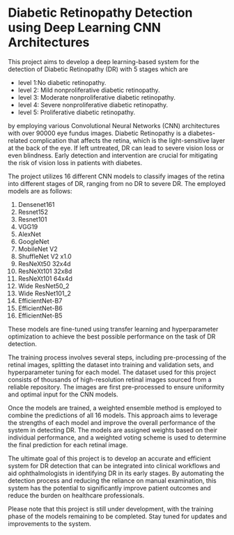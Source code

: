 

# Diabetic Retinopathy Detection using Deep Learning CNN Architectures

This project aims to develop a deep learning-based system for the detection of Diabetic Retinopathy (DR) with 5 stages which are

*  level 1:No diabetic retinopathy.
*  level 2: Mild nonproliferative diabetic retinopathy.
*  level 3: Moderate nonproliferative diabetic retinopathy. 
*  level 4: Severe nonproliferative diabetic retinopathy. 
*  level 5: Proliferative diabetic retinopathy.


by employing various Convolutional Neural Networks (CNN) architectures with over 90000 eye fundus images. Diabetic Retinopathy is a diabetes-related complication that affects the retina, which is the light-sensitive layer at the back of the eye. If left untreated, DR can lead to severe vision loss or even blindness. Early detection and intervention are crucial for mitigating the risk of vision loss in patients with diabetes.

The project utilizes 16 different CNN models to classify images of the retina into different stages of DR, ranging from no DR to severe DR. The employed models are as follows:

1. Densenet161
2. Resnet152
3. Resnet101
4. VGG19
5. AlexNet
6. GoogleNet
7. MobileNet V2
8. ShuffleNet V2 x1.0
9. ResNeXt50 32x4d
10. ResNeXt101 32x8d
11. ResNeXt101 64x4d
12. Wide ResNet50_2
13. Wide ResNet101_2
14. EfficientNet-B7
15. EfficientNet-B6
16. EfficientNet-B5

These models are fine-tuned using transfer learning and hyperparameter optimization to achieve the best possible performance on the task of DR detection.

The training process involves several steps, including pre-processing of the retinal images, splitting the dataset into training and validation sets, and hyperparameter tuning for each model. The dataset used for this project consists of thousands of high-resolution retinal images sourced from a reliable repository. The images are first pre-processed to ensure uniformity and optimal input for the CNN models.

Once the models are trained, a weighted ensemble method is employed to combine the predictions of all 16 models. This approach aims to leverage the strengths of each model and improve the overall performance of the system in detecting DR. The models are assigned weights based on their individual performance, and a weighted voting scheme is used to determine the final prediction for each retinal image.

The ultimate goal of this project is to develop an accurate and efficient system for DR detection that can be integrated into clinical workflows and aid ophthalmologists in identifying DR in its early stages. By automating the detection process and reducing the reliance on manual examination, this system has the potential to significantly improve patient outcomes and reduce the burden on healthcare professionals.

Please note that this project is still under development, with the training phase of the models remaining to be completed. Stay tuned for updates and improvements to the system.
